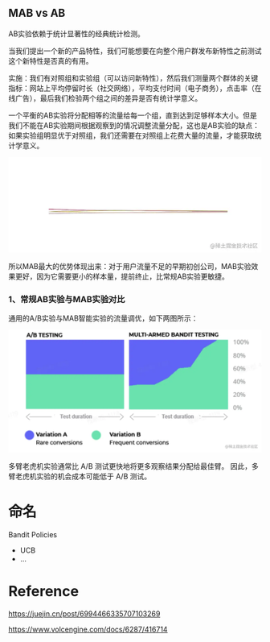 ## MAB vs AB

AB实验依赖于统计显著性的经典统计检测。

当我们提出一个新的产品特性，我们可能想要在向整个用户群发布新特性之前测试这个新特性是否真的有用。

实施：我们有对照组和实验组（可以访问新特性），然后我们测量两个群体的关键指标：网站上平均停留时长（社交网络），平均支付时间（电子商务），点击率（在线广告），最后我们检验两个组之间的差异是否有统计学意义。

一个平衡的AB实验将分配相等的流量给每一个组，直到达到足够样本大小。但是我们不能在AB实验期间根据观察到的情况调整流量分配，这也是AB实验的缺点：如果实验组明显优于对照组，我们还需要在对照组上花费大量的流量，才能获取统计学意义。

![img](../图片/6722c45b979341f29453597a346d231a~tplv-k3u1fbpfcp-zoom-in-crop-mark:4536:0:0:0.awebp)

所以MAB最大的优势体现出来：对于用户流量不足的早期初创公司，MAB实验效果更好，因为它需要更小的样本量，提前终止，比常规AB实验更敏捷。



### 1、常规AB实验与MAB实验对比

通用的A/B实验与MAB智能实验的流量调优，如下两图所示：

![img](../图片/84fc7af17c0443d094d93e922179f8b4~tplv-k3u1fbpfcp-zoom-in-crop-mark:4536:0:0:0.awebp)

多臂老虎机实验通常比 A/B 测试更快地将更多观察结果分配给最佳臂。 因此，多臂老虎机实验的机会成本可能低于 A/B 测试。



# 命名

Bandit Policies

- UCB
- ...


# Reference

https://juejin.cn/post/6994466335707103269

https://www.volcengine.com/docs/6287/416714